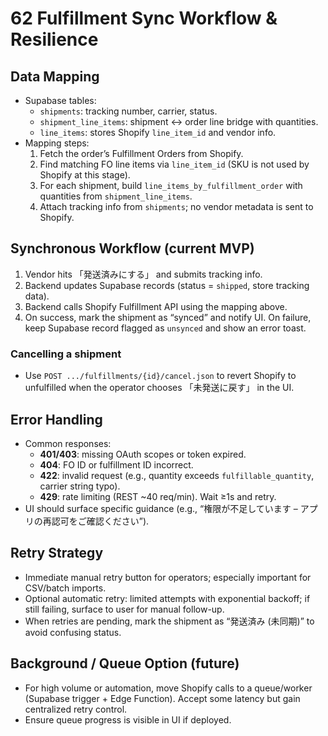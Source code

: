 # 62 Fulfillment Sync Workflow & Resilience

## Data Mapping
- Supabase tables:
  - `shipments`: tracking number, carrier, status.
  - `shipment_line_items`: shipment ↔ order line bridge with quantities.
  - `line_items`: stores Shopify `line_item_id` and vendor info.
- Mapping steps:
  1. Fetch the order’s Fulfillment Orders from Shopify.
  2. Find matching FO line items via `line_item_id` (SKU is not used by Shopify at this stage).
  3. For each shipment, build `line_items_by_fulfillment_order` with quantities from `shipment_line_items`.
  4. Attach tracking info from `shipments`; no vendor metadata is sent to Shopify.

## Synchronous Workflow (current MVP)
1. Vendor hits 「発送済みにする」 and submits tracking info.
2. Backend updates Supabase records (status = `shipped`, store tracking data).
3. Backend calls Shopify Fulfillment API using the mapping above.
4. On success, mark the shipment as “synced” and notify UI. On failure, keep Supabase record flagged as `unsynced` and show an error toast.

### Cancelling a shipment
- Use `POST .../fulfillments/{id}/cancel.json` to revert Shopify to unfulfilled when the operator chooses 「未発送に戻す」 in the UI.

## Error Handling
- Common responses:
  - **401/403**: missing OAuth scopes or token expired.
  - **404**: FO ID or fulfillment ID incorrect.
  - **422**: invalid request (e.g., quantity exceeds `fulfillable_quantity`, carrier string typo).
  - **429**: rate limiting (REST ~40 req/min). Wait ≥1s and retry.
- UI should surface specific guidance (e.g., “権限が不足しています – アプリの再認可をご確認ください”).

## Retry Strategy
- Immediate manual retry button for operators; especially important for CSV/batch imports.
- Optional automatic retry: limited attempts with exponential backoff; if still failing, surface to user for manual follow-up.
- When retries are pending, mark the shipment as “発送済み (未同期)” to avoid confusing status.

## Background / Queue Option (future)
- For high volume or automation, move Shopify calls to a queue/worker (Supabase trigger + Edge Function). Accept some latency but gain centralized retry control.
- Ensure queue progress is visible in UI if deployed.

